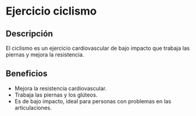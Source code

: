 # Ejercicio ciclismo

## Descripción
El ciclismo es un ejercicio cardiovascular de bajo impacto que trabaja las piernas y mejora la resistencia.

## Beneficios
- Mejora la resistencia cardiovascular.
- Trabaja las piernas y los glúteos.
- Es de bajo impacto, ideal para personas con problemas en las articulaciones.
